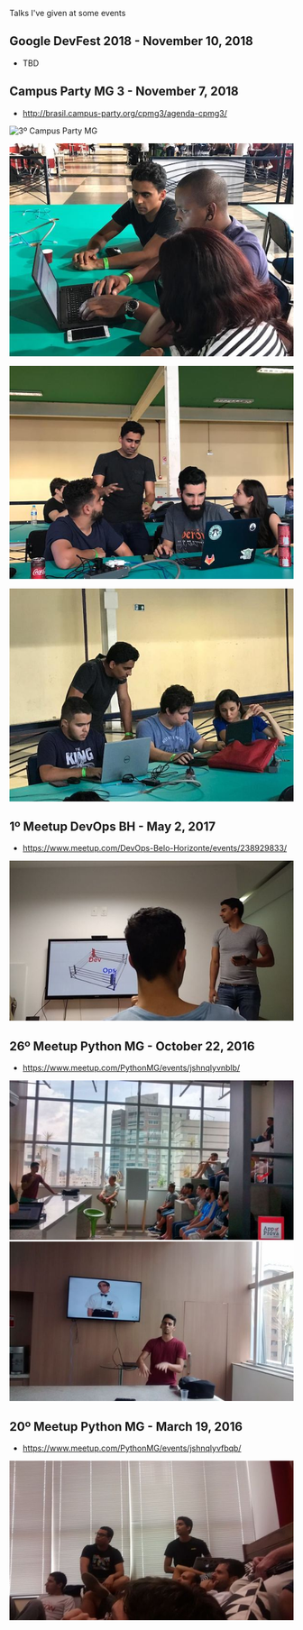 Talks I've given at some events

## Google DevFest 2018 - November 10, 2018
* TBD

## Campus Party MG 3 - November 7, 2018
* http://brasil.campus-party.org/cpmg3/agenda-cpmg3/

![](/img/cpmg3_4jpg "3º Campus Party MG")

![](/img/cpmg3_1.jpg "3º Campus Party MG")

![](/img/cpmg3_2.jpg "3º Campus Party MG")

![](/img/cpmg3_3.jpg "3º Campus Party MG")

## 1º Meetup DevOps BH - May 2, 2017
* https://www.meetup.com/DevOps-Belo-Horizonte/events/238929833/

![](/img/1_meetup_devops_bh.jpeg "1º Meetup DevOps BH")

## 26º Meetup Python MG - October 22, 2016
* https://www.meetup.com/PythonMG/events/jshnqlyvnblb/

![](/img/26_meetup_python_mg_photo_1.jpeg "26º Meetup Python BH")
![](/img/26_meetup_python_mg_photo_2.jpeg "26º Meetup Python BH")

## 20º Meetup Python MG - March 19, 2016
* https://www.meetup.com/PythonMG/events/jshnqlyvfbqb/

![](/img/20_meetup_python_mg_photo_1.jpeg "20º Meetup Python BH")
